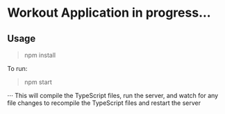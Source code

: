 # Workout Application in progress...

## Usage
> npm install

To run:
> npm start

⋅⋅⋅ This will compile the TypeScript files, run the server, and watch for any file changes to recompile the TypeScript files and restart the server
